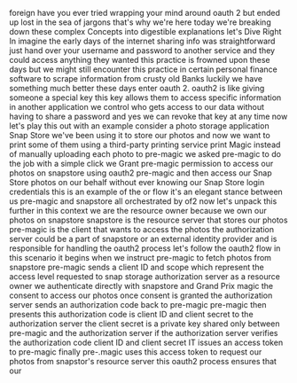 foreign
have you ever tried wrapping your mind
around oauth 2 but ended up lost in the
sea of jargons that's why we're here
today we're breaking down these complex
Concepts into digestible explanations
let's Dive Right In
imagine the early days of the internet
sharing info was straightforward just
hand over your username and password to 
another service and they could access
anything they wanted
this practice is frowned upon these days
but we might still encounter this
practice in certain personal finance
software to scrape information from
crusty old Banks luckily we have 
something much better these days enter
oauth 2.
oauth2 is like giving someone a special
key this key allows them to access
specific information in another 
application we control who gets access
to our data without having to share a
password and yes we can revoke that key
at any time
now let's play this out with an example
consider a photo storage application
Snap Store we've been using it to store
our photos and now we want to print some
of them using a third-party printing
service print Magic
instead of manually uploading each photo
to pre-magic we asked pre-magic to do
the job
with a simple click we Grant pre-magic
permission to access our photos on
snapstore
using oauth2 pre-magic and then access
our Snap Store photos on our behalf
without ever knowing our Snap Store
login credentials
this is an example of the or flow it's
an elegant stance between us pre-magic
and snapstore all orchestrated by of2
now let's unpack this further
in this context we are the resource
owner because we own our photos on
snapstore snapstore is the resource
server that stores our photos
pre-magic is the client that wants to
access the photos the authorization
server could be a part of snapstore or
an external identity provider and is
responsible for handling the oauth2
process
let's follow the oauth2 flow in this
scenario it begins when we instruct
pre-magic to fetch photos from snapstore
pre-magic sends a client ID and scope
which represent the access level
requested to snap storage authorization
server
as a resource owner we authenticate
directly with snapstore and Grand Prix
magic the consent to access our photos
once consent is granted the
authorization server sends an
authorization code back to pre-magic
pre-magic then presents this
authorization code is client ID and
client secret to the authorization
server
the client secret is a private key
shared only between pre-magic and the
authorization server
if the authorization server verifies the
authorization code client ID and client
secret IT issues an access token to
pre-magic
finally pre-.magic uses this access token
to request our photos from snapstor's
resource server
this oauth2 process ensures that our
